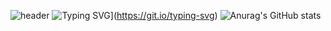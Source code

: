 ![header](https://capsule-render.vercel.app/api?type=waving&color=002c5f&height=140&animation=fadeIn&section=header&text=JitHub&fontColor=E5EDF2&fontSize=35&fontAlign=80&fontAlignY=40&animation=fadeIn)
![Typing SVG](https://readme-typing-svg.demolab.com?font=Carter+One&size=30&pause=1000&color=0050AC&background=FF080800&center=true&vCenter=true&width=435&lines=Jit+Hoon+%2B+Git+Hub+%3D+Jit+Hub)](https://git.io/typing-svg)
![Anurag's GitHub stats](https://github-readme-stats.vercel.app/api?username=JitHoon&theme=github_dark_dimmed&show_icons=true)
